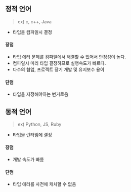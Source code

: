 ## 정적 언어 
> ex) c, c++, Java
- 타입을 컴파일시 결정

#### 장점
- 타입 에러 문제를 컴파일에서 해결할 수 있어서 안정성이 높다. 
- 컴파일시 미리 타입 결정하므로 실행속도가 빠르다.
- 다수의 협업, 프로젝트 장기 개발 및 유지보수 용이 

#### 단점
- 타입을 지정해야하는 번거로움

## 동적 언어
> ex) Python, JS, Ruby
- 타입을 런타임에 결정

#### 장점
- 개발 속도가 빠름
#### 단점
- 타입 에러를 사전에 캐치할 수 없음
